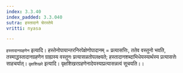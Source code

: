 ```yaml
---
index: 3.3.40
index_padded: 3.3.040
sutra: हस्तादाने चेरस्तेये
vritti: nyasa

---
```

`हस्तादानग्रहणेन` इत्यादि। हस्तेनोपायान्तरनिरपेक्षेणोपादानम् = प्रत्यासत्तिः, ततेव वस्तुनो भवति, तस्माद्धस्तादानग्रहणेन ग्राह्यस्य वस्तुनः प्रत्यासन्नतोपलक्ष्यते; हस्तादानशब्दाभिधेयस्यार्थस्य प्रत्यासत्तेः साहचर्यात्।
`वृक्षशिखरे` इत्यादि। वृक्षशिखरग्रहणेनादेयस्याप्रत्यासन्नत्वं सूचयति।।